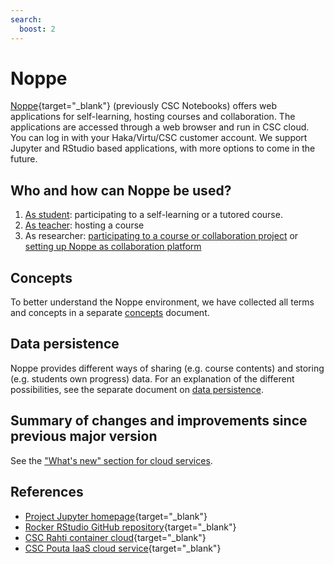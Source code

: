 ```yaml
---
search:
  boost: 2
---
```


# Noppe

[Noppe](https://noppe.csc.fi){target="_blank"} (previously CSC Notebooks) offers web applications for self-learning, hosting courses 
and collaboration. The applications are accessed through a web browser and run in CSC cloud. You can log
in with your Haka/Virtu/CSC customer account. We support Jupyter and RStudio based applications, with more options to 
come in the future.

## Who and how can Noppe be used?

1. [As student](guide_for_students.md): participating to a self-learning or a tutored course.
2. [As teacher](guide_for_teachers.md): hosting a course
3. As researcher: [participating to a course or collaboration project](guide_for_students.md) or [setting up Noppe as collaboration platform](guide_for_teachers.md)

## Concepts

To better understand the Noppe environment, we have collected all terms and concepts in 
a separate [concepts](concepts.md) document.

## Data persistence

Noppe provides different ways of sharing (e.g. course contents) and storing (e.g. students own progress) data. For an explanation of the different possibilities, see the separate document on [data persistence](data_persistence.md).

## Summary of changes and improvements since previous major version

See the ["What's new" section for cloud services](../../support/whats-new.md).

## References

* [Project Jupyter homepage](https://jupyter.org/){target="_blank"}
* [Rocker RStudio GitHub repository](https://github.com/rocker-org/rocker){target="_blank"}
* [CSC Rahti container cloud](../rahti/index.md){target="_blank"}
* [CSC Pouta IaaS cloud service](../pouta/index.md){target="_blank"}
